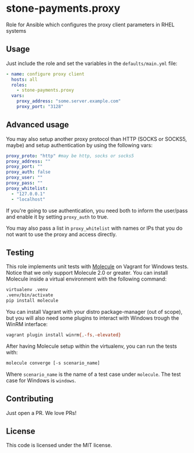 stone-payments.proxy
====================
Role for Ansible which configures the proxy client parameters in RHEL systems

## Usage
Just include the role and set the variables in the `defaults/main.yml` file:
```yaml
- name: configure proxy client
  hosts: all
  roles:
    - stone-payments.proxy
  vars:
    proxy_address: "some.server.example.com"
    proxy_port: "3128"
```

## Advanced usage
You may also setup another proxy protocol than HTTP (SOCKS or SOCKS5, maybe)
and setup authentication by using the following vars:

```yaml
proxy_proto: "http" #may be http, socks or socks5
proxy_address: ""
proxy_port: ""
proxy_auth: false
proxy_user: ""
proxy_pass: ""
proxy_whitelist:
  - "127.0.0.1"
  - "localhost"
```

If you're going to use authentication, you need both to inform the user/pass
and enable it by setting `proxy_auth` to true.

You may also pass a list in `proxy_whitelist` with names or IPs that you do not
want to use the proxy and access directly.

## Testing
This role implements unit tests with [Molecule](https://molecule.readthedocs.io/) on Vagrant for Windows tests. Notice
that we only support Molecule 2.0 or greater. You can install Molecule inside a virtual environment with the following
command:
```sh
virtualenv .venv
.venv/bin/activate
pip install molecule
```
You can install Vagrant with your distro package-manager (out of scope), but you will also need some plugins to
interact with Windows trough the WinRM interface:
```sh
vagrant plugin install winrm{,-fs,-elevated}
```

After having Molecule setup within the virtualenv, you can run the tests with:
```sh
molecule converge [-s scenario_name]
```
Where `scenario_name` is the name of a test case under `molecule`. The test case for Windows is `windows`.

## Contributing
Just open a PR. We love PRs!

## License
This code is licensed under the MIT license.
